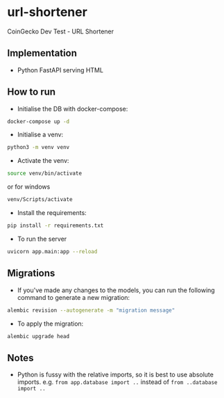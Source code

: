 # url-shortener

CoinGecko Dev Test - URL Shortener

## Implementation

- Python FastAPI serving HTML

## How to run

- Initialise the DB with docker-compose:

```bash
docker-compose up -d
```

- Initialise a venv:

```bash
python3 -m venv venv
```

- Activate the venv:

```bash
source venv/bin/activate
```

or for windows

```bash
venv/Scripts/activate
```

- Install the requirements:

```bash
pip install -r requirements.txt
```

- To run the server

```bash
uvicorn app.main:app --reload
```

## Migrations

- If you've made any changes to the models, you can run the following command to generate a new migration:

```bash
alembic revision --autogenerate -m "migration message"
```

- To apply the migration:

```bash
alembic upgrade head
```

## Notes

- Python is fussy with the relative imports, so it is best to use absolute imports. e.g. `from app.database import ..` instead of `from ..database import ..`
